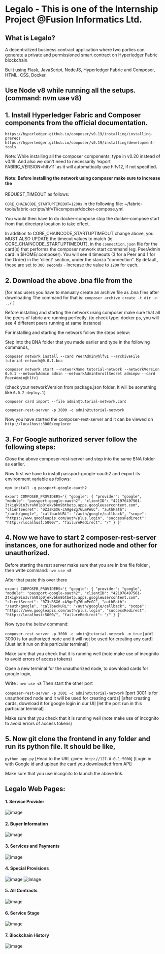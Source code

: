 # Legalo - This is one of the Internship Project @Fusion Informatics Ltd.

## What is Legalo?
A decentralized business contract application where two parties can generate a private and permissioned smart contract on Hyperledger Fabric blockchain.

Built using Flask, JavaScript, NodeJS, Hyperledger Fabric and Composer, HTML, CSS, Docker.

## Use Node v8 while running all the setups. (command: nvm use v8)

## 1. Install Hyperledger Fabric and Composer components from the official documentation.

`https://hyperledger.github.io/composer/v0.19/installing/installing-prereqs`
`https://hyperledger.github.io/composer/v0.19/installing/development-tools`

Note: While installing all the composer components, type in v0.20 instead of v0.19. And also we don't need to necessarily ‘export FABRIC_VERSION=hlfv11’
as it will automatically use hlfv12, if not specified.

#### Note: Before installing the network using composer make sure to increase the 
REQUEST_TIMEOUT as follows:
	
`CORE_CHAINCODE_STARTUPTIMEOUT=1200s` in the following file:
~/fabric-tools/fabric-scripts/hlfv11/composer/docker-compose.yml

You would then have to do docker-compose stop the docker-compose start from that directory location to take effect.

In addition to CORE_CHAINCODE_STARTUPTIMEOUT change above, you MUST ALSO UPDATE the timeout values to match (ie CORE_CHAINCODE_STARTUPTIMEOUT), in the `connection.json` file for the card(s) that performs the composer network start command (eg. PeerAdmin card in $HOME/.composer). You will see 4 timeouts (3 for a Peer and 1 for the Order) in the 'client' section, under the stanza "connection". By default, these are set to `300 seconds` - Increase the value to `1200` for each.

## 2. Download the above .bna file from the 

[for mac users you have to manually create an archive file as .bna files after downloading
The command for that is:
`composer archive create -t dir -n ../`
]

Before installing and starting the network using composer make sure that all the peers of fabric are running perfectly. (to check type: docker ps, you will see 4 different peers running at same instance)

For installing and starting the network follow the steps below:

Step into the BNA folder that you made earlier and type in the following commands,

`composer network install --card PeerAdmin@hlfv1 --archiveFile tutorial-network@0.0.1.bna`

`composer network start --networkName tutorial-network --networkVersion 0.0.1 --networkAdmin admin --networkAdminEnrollSecret adminpw --card PeerAdmin@hlfv1`

(check your networkVersion from package.json folder. It will be something like `0.0.2-deploy.1`)

`composer card import --file admin@tutorial-network.card`

`composer-rest-server -p 3000 -c admin@tutorial-network`

Now you have started the composer-rest-server and it can be viewed on `http://localhost:3000/explorer`

## 3. For Google authorized server follow the following steps:

Close the above composer-rest-server and step into the same BNA folder as earlier.

Now first we have to install passport-google-oauth2 and export its environment variable as follows:

`npm install -g passport-google-oauth2`

`export COMPOSER_PROVIDERS='{ "google": { "provider": "google", "module": "passport-google-oauth2", "clientID": "421970497561-2tkigk9in3vrah0lp0jekvbkm9btbetp.apps.googleusercontent.com", "clientSecret": "0Z3sRSX6-cA9geZg76LmPeGC", "authPath": "/auth/google", "callbackURL": "/auth/google/callback", "scope": "https://www.googleapis.com/auth/plus.login", "successRedirect": "http://localhost:5000/", "failureRedirect": "/" } }'`

## 4. Now we have to start 2 composer-rest-server instances, one for authorized node and other for unauthorized.

Before starting the rest server make sure that you are in bna file folder , then write command:
`nvm use v8`

After that paste this over there

`export COMPOSER_PROVIDERS='{ "google": { "provider": "google", "module": "passport-google-oauth2", "clientID": "421970497561-2tkigk9in3vrah0lp0jekvbkm9btbetp.apps.googleusercontent.com", "clientSecret": "0Z3sRSX6-cA9geZg76LmPeGC", "authPath": "/auth/google", "callbackURL": "/auth/google/callback", "scope": "https://www.googleapis.com/auth/plus.login", "successRedirect": "http://localhost:5000/", "failureRedirect": "/" } }'`

Now type the below command:

`composer-rest-server -p 3000 -c admin@tutorial-network -m true`
[port 3000 is for authorized node and it will not be used for creating any card]
[Just let it run on this particular terminal]

Make sure that you check that it is running well (note make use of incognito to avoid errors of access tokens)

Open a new terminal for the unauthorized node, to download cards for google login,

Write :  `nvm use v8`
Then start the other port

`composer-rest-server -p 3001 -c admin@tutorial-network`
[port 3001 is for unauthorized node and it will be used for creating cards]
[after creating cards, download it for google login in our UI]
[let the port run in this particular terminal]

Make sure that you check that it is running well (note make use of incognito to avoid errors of access tokens)

## 5. Now git clone the frontend in any folder and run its python file. It should be like,
 
`python app.py`
[Head to the URL given: `http://127.0.0.1:5000`]
[Login in with Google id and upload the card you downloaded from API]

Make sure that you use incognito to launch the above link.

## Legalo Web Pages:
#### 1. Service Provider
![image](https://user-images.githubusercontent.com/115387678/199657972-8ea63f9c-b103-4118-a953-3c5d00c21409.png)

#### 2. Buyer Information
![image](https://user-images.githubusercontent.com/115387678/199658008-17a96e40-2b42-4f26-836f-c00e2d7c06a8.png)

#### 3. Services and Payments
![image](https://user-images.githubusercontent.com/115387678/199658172-152e13a4-6a8c-436b-b276-88765369ed71.png)

#### 4. Special Provisions
![image](https://user-images.githubusercontent.com/115387678/199658213-87d0fd41-07f1-4855-b135-8f41c4bdeb93.png)
![image](https://user-images.githubusercontent.com/115387678/199658248-89ea2725-151f-4012-a1a7-a8d2a039fff0.png)


#### 5. All Contracts
![image](https://user-images.githubusercontent.com/115387678/199658281-08016476-6832-4ac2-86f5-5c4ccaa57131.png)

#### 6. Service Stage
![image](https://user-images.githubusercontent.com/115387678/199658327-9c1490a3-3383-4a46-89c6-aeab501368f6.png)

#### 7. Blockchain History
![image](https://user-images.githubusercontent.com/115387678/199658360-eaecabfb-830e-474b-96ac-84f9a4154a76.png)
